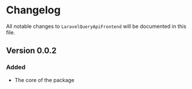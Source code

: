 # Changelog

All notable changes to `LaravelQueryApiFrontend` will be documented in this file.

## Version 0.0.2

### Added
- The core of the package
